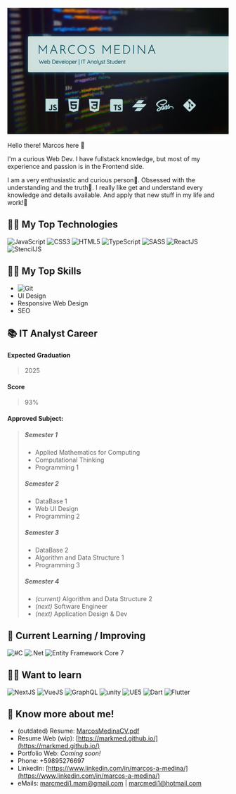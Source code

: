 ![markmed](https://raw.githubusercontent.com/MarkMed/MarkMed/main/heroImg.png)

Hello there! Marcos here 👋

I'm a curious Web Dev. I have fullstack knowledge, but most of my experience and passion is in the Frontend side.
<!--
I love design and build Web interfaces🎨, connect those interfaces
with API if it's needed🔌, send and receive data to/from Backend🔁, display
dynamic data💻, apply Maths🧮, improve UX... Pretty much anything
related with UI and code 🖼-->

I am a very enthusiastic and curious person👀. 
Obsessed with the understanding and the truth🌟.
I really like get and understand every knowledge
and details available. And apply that new stuff in my life and work!💪

## 👨‍💻 My Top Technologies 
![JavaScript](https://img.shields.io/badge/javascript-%23ffc927.svg?style=for-the-badge&logo=javascript&logoColor=%232e302c)
![CSS3](https://img.shields.io/badge/CSS3-%231572B6.svg?style=for-the-badge&logo=css3&logoColor=white)
![HTML5](https://img.shields.io/badge/html5-%23E34F26.svg?style=for-the-badge&logo=html5&logoColor=white)
![TypeScript](https://img.shields.io/badge/typescript-%233178C6.svg?style=for-the-badge&logo=typescript&logoColor=white)
![SASS](https://img.shields.io/badge/sass-%23CC6699.svg?style=for-the-badge&logo=sass&logoColor=white)
![ReactJS](https://img.shields.io/badge/react-%2361DAFB.svg?style=for-the-badge&logo=react&logoColor=%23292929)
![StencilJS](https://img.shields.io/badge/StencilJS-%2316171c.svg?style=for-the-badge&logo=scrutinizerci&logoColor=white)

## 🤸‍♀️ My Top Skills 
- ![Git](https://img.shields.io/badge/Git-%23F05032.svg?style=for-the-badge&logo=git&logoColor=white)
- UI Design
- Responsive Web Design
- SEO

## 📚 IT Analyst Career
#### Expected Graduation
> 2025
#### Score
> 93%
#### Approved Subject:
> ##### Semester 1
> - Applied Mathematics for Computing
> - Computational Thinking
> - Programming 1
> ##### Semester 2
> - DataBase 1
> - Web UI Design
> - Programming 2
> ##### Semester 3
> - DataBase 2
> - Algorithm and Data Structure 1 
> - Programming 3
> ##### Semester 4
> - _(current)_ Algorithm and Data Structure 2 
> - _(next)_ Software Engineer
> - _(next)_ Application Design & Dev

## 📖 Current Learning / Improving
![#C](https://img.shields.io/badge/C%23-%23512BD4.svg?style=for-the-badge&logo=csharp&logoColor=white)
![.Net](https://img.shields.io/badge/.net-%23512BD4.svg?style=for-the-badge&logo=dotnet&logoColor=white)
![Entity Framework Core 7](https://img.shields.io/badge/Entity%20Framework%20Core-%23512BD4.svg?style=for-the-badge)

## 👨‍🎓 Want to learn
![NextJS](https://img.shields.io/badge/NextJS-%23000000.svg?style=for-the-badge&logo=nextdotjs&logoColor=white)
![VueJS](https://img.shields.io/badge/VueJS-%2340b07d.svg?style=for-the-badge&logo=vuedotjs&logoColor=white)
![GraphQL](https://img.shields.io/badge/GraphQL-%23E10098.svg?style=for-the-badge&logo=graphql&logoColor=white)
![unity](https://img.shields.io/badge/Unity-%23000000.svg?style=for-the-badge&logo=unity&logoColor=white)
![UE5](https://img.shields.io/badge/Unreal%20Engine-%230E1128.svg?style=for-the-badge&logo=unrealengine&logoColor=white)
![Dart](https://img.shields.io/badge/Dart-%230175C2.svg?style=for-the-badge&logo=dart&logoColor=white)
![Flutter](https://img.shields.io/badge/Flutter-%2302569B.svg?style=for-the-badge&logo=flutter&logoColor=white)

## 🙌 Know more about me!
- (outdated) Resume: [MarcosMedinaCV.pdf](https://github.com/MarkMed/MarkMed/raw/main/MarcosMedinaCV.pdf)
- Resume Web (wip): [https://markmed.github.io/](https://markmed.github.io/)
- Portfolio Web: _Coming soon!_
- Phone: +59895276697
- LinkedIn: [https://www.linkedin.com/in/marcos-a-medina/](https://www.linkedin.com/in/marcos-a-medina/)
- eMails: [marcmedi1.mam@gmail.com](mailto:marcmedi1.mam@gmail.com) | [marcmedi1@hotmail.com](mailto:marcmedi1@hotmail.com)

<!--
**MarkMed/MarkMed** is a ✨ _special_ ✨ repository because its `README.md` (this file) appears on your GitHub profile.

Here are some ideas to get you started:

- 🔭 I’m currently working on ...
- 🌱 I’m currently learning ...
- 👯 I’m looking to collaborate on ...
- 🤔 I’m looking for help with ...
- 💬 Ask me about ...
- 📫 How to reach me: ...
- 😄 Pronouns: ...
- ⚡ Fun fact: ...
-->
